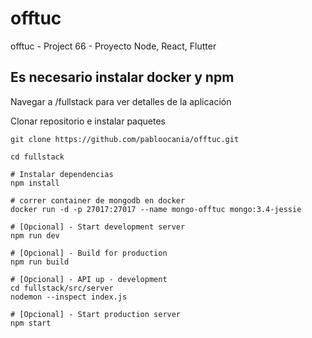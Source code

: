 # offtuc
offtuc - Project 66 - Proyecto Node, React, Flutter

## Es necesario instalar docker y npm 

Navegar a /fullstack para ver detalles de la aplicación

Clonar repositorio e instalar paquetes
````
git clone https://github.com/pabloocania/offtuc.git

cd fullstack

# Instalar dependencias
npm install

# correr container de mongodb en docker
docker run -d -p 27017:27017 --name mongo-offtuc mongo:3.4-jessie

# [Opcional] - Start development server
npm run dev

# [Opcional] - Build for production
npm run build

# [Opcional] - API up - development
cd fullstack/src/server
nodemon --inspect index.js

# [Opcional] - Start production server
npm start
````


